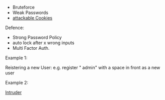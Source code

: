 - Bruteforce
- Weak Passwords
- [attackable Cookies](Insecure%20Deserilization.md#Cookies)

Defence: 
- Strong Password Policy
- auto lock after x wrong inputs
- Multi Factor Auth.

Example 1:

Reistering a new User:
e.g. register " admin" with a space in front as a new user

Example 2:

[Intruder](Burp%20Suite.md#Intruder)